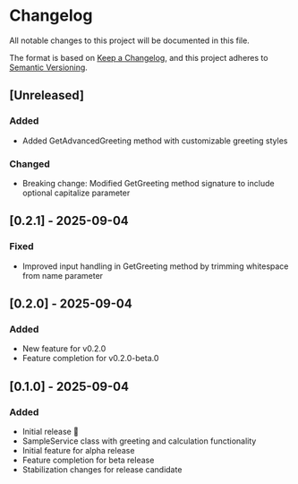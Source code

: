 # Changelog

All notable changes to this project will be documented in this file.

The format is based on [Keep a Changelog](https://keepachangelog.com/en/1.0.0/),
and this project adheres to [Semantic Versioning](https://semver.org/spec/v2.0.0.html).

## [Unreleased]

### Added
- Added GetAdvancedGreeting method with customizable greeting styles

### Changed
- Breaking change: Modified GetGreeting method signature to include optional capitalize parameter

## [0.2.1] - 2025-09-04

### Fixed
- Improved input handling in GetGreeting method by trimming whitespace from name parameter

## [0.2.0] - 2025-09-04

### Added
- New feature for v0.2.0
- Feature completion for v0.2.0-beta.0

## [0.1.0] - 2025-09-04

### Added
- Initial release 🎉
- SampleService class with greeting and calculation functionality
- Initial feature for alpha release
- Feature completion for beta release
- Stabilization changes for release candidate
